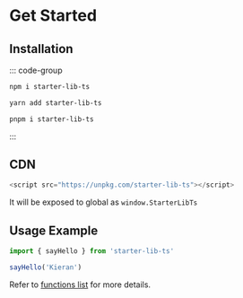 # Get Started

## Installation

::: code-group

```sh [npm]
npm i starter-lib-ts
```

```sh [yarn]
yarn add starter-lib-ts
```

```sh [pnpm]
pnpm i starter-lib-ts
```
:::

## CDN

```js
<script src="https://unpkg.com/starter-lib-ts"></script>
```

It will be exposed to global as `window.StarterLibTs`

## Usage Example

```js
import { sayHello } from 'starter-lib-ts'

sayHello('Kieran')
```

Refer to [functions list](/functions/index) for more details.
